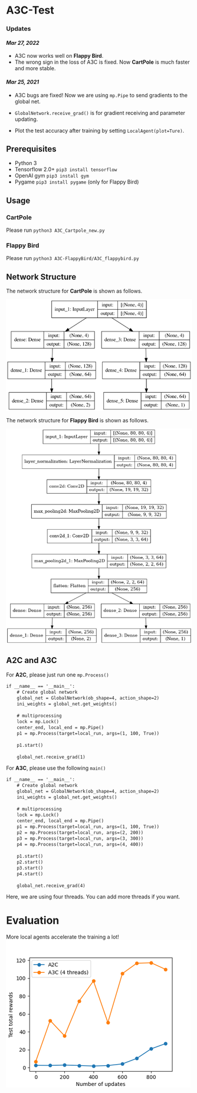 # A3C-Test

### Updates
#### *Mar 27, 2022*
- A3C now works well on **Flappy Bird**.
- The wrong sign in the loss of A3C is fixed. Now **CartPole** is much faster and more stable.

#### *Mar 25, 2021*

- A3C bugs are fixed! Now we are using `mp.Pipe` to send gradients to the global net.

- `GlobalNetwork.receive_grad()` is for gradient receiving and parameter updating.

- Plot the test accuracy after training by setting `LocalAgent(plot=Ture)`.


## Prerequisites 
- Python 3
- Tensorflow 2.0+ `pip3 install tensorflow`
- OpenAI gym `pip3 install gym`
- Pygame `pip3 install pygame` (only for Flappy Bird)

## Usage
### CartPole
Please run `python3 A3C_Cartpole_new.py`
### Flappy Bird
Please run `python3 A3C-FlappyBird/A3C_flappybird.py`

## Network Structure
The network structure for **CartPole** is shown as follows.

<img src="https://github.com/KangleMu/A3C-Cartpole/blob/main/figure/Actor_Critic_Network_CartPole.png" width="600">


The network structure for **Flappy Bird** is shown as follows.

<img src="https://github.com/KangleMu/A3C-Cartpole/blob/main/figure/Actor_Critic_Network_FlappyBird.png" width="600">

## A2C and A3C

For **A2C**, please just run one `mp.Process()`
```
if __name__ == '__main__':
    # Create global network
    global_net = GlobalNetwork(ob_shape=4, action_shape=2)
    ini_weights = global_net.get_weights()

    # multiprocessing
    lock = mp.Lock()
    center_end, local_end = mp.Pipe()
    p1 = mp.Process(target=local_run, args=(1, 100, True))
    
    p1.start()

    global_net.receive_grad(1)

```

For **A3C**, please use the following `main()`

```
if __name__ == '__main__':
    # Create global network
    global_net = GlobalNetwork(ob_shape=4, action_shape=2)
    ini_weights = global_net.get_weights()

    # multiprocessing
    lock = mp.Lock()
    center_end, local_end = mp.Pipe()
    p1 = mp.Process(target=local_run, args=(1, 100, True))
    p2 = mp.Process(target=local_run, args=(2, 200))
    p3 = mp.Process(target=local_run, args=(3, 300))
    p4 = mp.Process(target=local_run, args=(4, 400))

    p1.start()
    p2.start()
    p3.start()
    p4.start()

    global_net.receive_grad(4)

```
Here, we are using four threads. You can add more threads if you want.

# Evaluation
More local agents accelerate the training a lot!
![image info](./figure/A2C_A3C.png)
